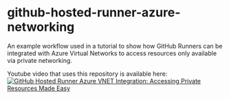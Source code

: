 # github-hosted-runner-azure-networking
An example workflow used in a tutorial to show how GitHub Runners can be integrated with Azure Virtual Networks to access resources only available via private networking.

Youtube video that uses this repository is available here:
[![GitHub Hosted Runner Azure VNET Integration: Accessing Private Resources Made Easy](http://img.youtube.com/vi/8xYz_oCQQsg/0.jpg)](http://www.youtube.com/watch?v=8xYz_oCQQsg "GitHub Hosted Runner Azure VNET Integration: Accessing Private Resources Made Easy")